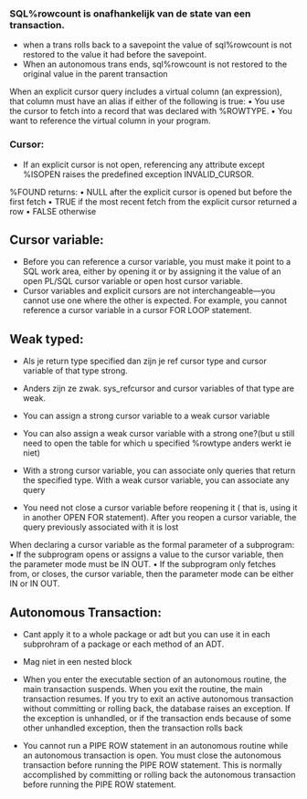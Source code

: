 ### SQL%rowcount is onafhankelijk van de state van een transaction.
- when a trans rolls back to a savepoint the value of sql%rowcount is not restored
to the value it had before the savepoint.
- When an autonomous trans ends, sql%rowcount is not restored to the original value
in the parent transaction

When an explicit cursor query includes a virtual column (an expression), that column must
have an alias if either of the following is true:
• You use the cursor to fetch into a record that was declared with %ROWTYPE.
• You want to reference the virtual column in your program.


### Cursor:
- If an explicit cursor is not open, referencing any attribute except %ISOPEN raises the
predefined exception INVALID_CURSOR.


%FOUND returns:
• NULL after the explicit cursor is opened but before the first fetch
• TRUE if the most recent fetch from the explicit cursor returned a row
• FALSE otherwise


## Cursor variable:
- Before you can reference a cursor variable, you must make it point to a SQL work area,
either by opening it or by assigning it the value of an open PL/SQL cursor variable or open
host cursor variable.
- Cursor variables and explicit cursors are not interchangeable—you cannot use one
where the other is expected. For example, you cannot reference a cursor variable in
a cursor FOR LOOP statement.

## Weak typed:
- Als je return type specified dan zijn je ref cursor type and cursor variable of that type
strong. 
- Anders zijn ze zwak. sys_refcursor and cursor variables of that type are weak.
- You can assign a strong cursor variable to a weak cursor variable
- You can also assign a weak cursor variable with a strong one?(but u still need to open the table for which
u specified %rowtype anders werkt ie niet)

- With a strong cursor variable, you can associate only queries that return the specified
type. With a weak cursor variable, you can associate any query

- You need not close a cursor variable before reopening it (
that is, using it in another OPEN FOR statement). 
After you reopen a cursor variable, the query previously associated with it is lost

When declaring a cursor variable as the formal parameter of a subprogram:
• If the subprogram opens or assigns a value to the cursor variable, then the
parameter mode must be IN OUT.
• If the subprogram only fetches from, or closes, the cursor variable, then the
parameter mode can be either IN or IN OUT.




## Autonomous Transaction:
- Cant apply it to a whole package or adt but you can use it in each subprohram of a package or each
method of an ADT.
- Mag niet in een nested block

- When you enter the executable section of an autonomous routine, the main transaction
suspends. When you exit the routine, the main transaction resumes.
If you try to exit an active autonomous transaction without committing or rolling back, the
database raises an exception. If the exception is unhandled, or if the transaction ends
because of some other unhandled exception, then the transaction rolls back


- You cannot run a PIPE ROW statement in an autonomous routine while an
autonomous transaction is open. You must close the autonomous transaction
before running the PIPE ROW statement. This is normally accomplished by
committing or rolling back the autonomous transaction before running the PIPE ROW
statement.
